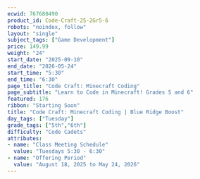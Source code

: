 ```yaml
---
ecwid: 767680490
product_id: Code-Craft-25-2Gr5-6
robots: "noindex, follow"
layout: "single"
subject_tags: ["Game Development"]
price: 149.99
weight: "24"
start_date: "2025-09-10"
end_date: "2026-05-24"
start_time: "5:30"
end_time: "6:30"
page_title: "Code Craft: Minecraft Coding"
page_subtitle: "Learn to Code in Minecraft! Grades 5 and 6"
featured: 176
ribbon: "Starting Soon"
title: "Code Craft: Minecraft Coding | Blue Ridge Boost"
day_tags: ["Tuesday"]
grade_tags: ["5th","6th"]
difficulty: "Code Cadets"
attributes:
- name: "Class Meeting Schedule"
  value: "Tuesdays 5:30 - 6:30"
- name: "Offering Period"
  value: "August 18, 2025 to May 24, 2026"
---
```

